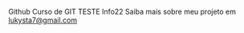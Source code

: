 Github
Curso de GIT
TESTE
Info22 Saiba mais sobre meu projeto em [lukysta7@gmail.com](https://info22.netlify.app/index.html)
